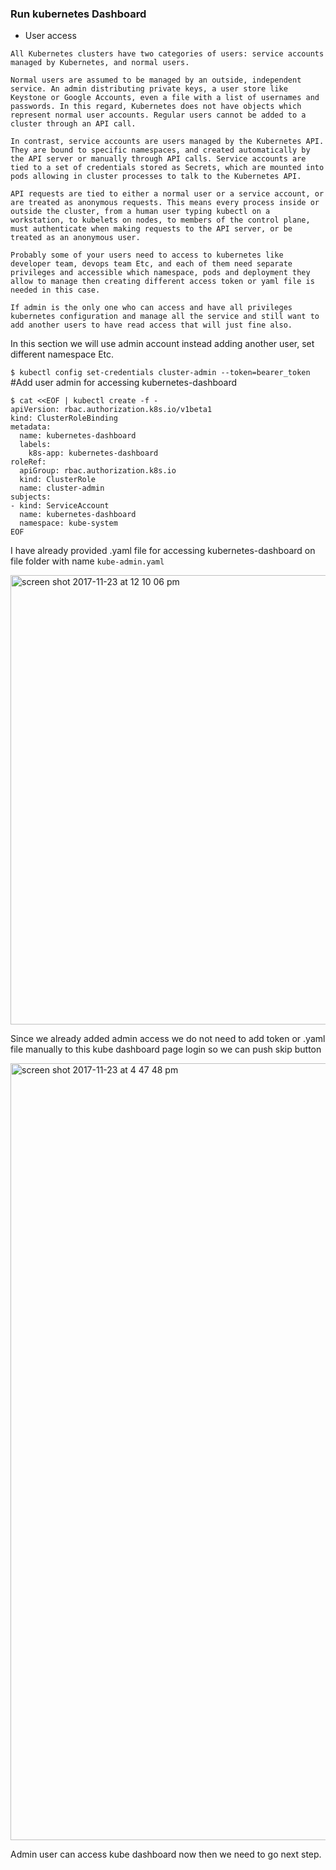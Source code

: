 ### Run kubernetes Dashboard 

* User access

`All Kubernetes clusters have two categories of users: service accounts managed by Kubernetes, and normal users.`

`Normal users are assumed to be managed by an outside, independent service. An admin distributing private keys, a user store like Keystone or Google Accounts, even a file with a list of usernames and passwords. In this regard, Kubernetes does not have objects which represent normal user accounts. Regular users cannot be added to a cluster through an API call.`

`In contrast, service accounts are users managed by the Kubernetes API. They are bound to specific namespaces, and created automatically by the API server or manually through API calls. Service accounts are tied to a set of credentials stored as Secrets, which are mounted into pods allowing in cluster processes to talk to the Kubernetes API.`

`API requests are tied to either a normal user or a service account, or are treated as anonymous requests. This means every process inside or outside the cluster, from a human user typing kubectl on a workstation, to kubelets on nodes, to members of the control plane, must authenticate when making requests to the API server, or be treated as an anonymous user.`

`Probably some of your users need to access to kubernetes like developer team, devops team Etc, and each of them need separate privileges and accessible which namespace, pods and deployment they allow to manage then creating different access token or yaml file is needed in this case.`

`If admin is the only one who can access and have all privileges kubernetes configuration and manage all the service and still want to add another users to have read access that will just fine also.`


In this section we will use admin account instead adding another user, set different namespace Etc. 


`$ kubectl config set-credentials cluster-admin --token=bearer_token`    #Add user admin for accessing kubernetes-dashboard 

    $ cat <<EOF | kubectl create -f -
    apiVersion: rbac.authorization.k8s.io/v1beta1
    kind: ClusterRoleBinding
    metadata:
      name: kubernetes-dashboard
      labels:
        k8s-app: kubernetes-dashboard
    roleRef:
      apiGroup: rbac.authorization.k8s.io
      kind: ClusterRole
      name: cluster-admin
    subjects:
    - kind: ServiceAccount
      name: kubernetes-dashboard
      namespace: kube-system
    EOF

I have already provided .yaml file for accessing kubernetes-dashboard on file folder with name `kube-admin.yaml`

 <img width="719" alt="screen shot 2017-11-23 at 12 10 06 pm" src="https://user-images.githubusercontent.com/32785359/33159653-874f0f5a-d047-11e7-968c-690210e0c9ff.png">
  
 Since we already added admin access we do not need to add token or .yaml file manually to this kube dashboard page login so we can push skip button
 
 <img width="1243" alt="screen shot 2017-11-23 at 4 47 48 pm" src="https://user-images.githubusercontent.com/32785359/33166792-20b08fc2-d06e-11e7-9176-4769ed745ef1.png">

Admin user can access kube dashboard now then we need to go next step.

